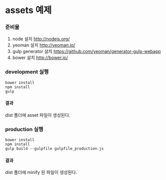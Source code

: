 # assets 예제 #


### 준비물 ###

1. node 설치 <http://nodejs.org/>
2. yeoman  설치 <http://yeoman.io/>
3. gulp generator 설치 <https://github.com/yeoman/generator-gulp-webapp>
4. bower 설치 <http://bower.io/>



### development 실행 ###
    bower install
    npm install
    gulp

#### 결과 ####
dist 폴더에  asset 파일이 생성된다. 

### production 실행 ###
    bower install
    npm install
    gulp build --gulpfile gulpfile_production.js

#### 결과 ####
dist 폴더에 minify 된 파일이 생성된다.

